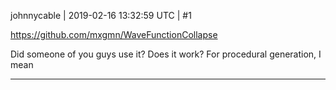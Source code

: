 johnnycable | 2019-02-16 13:32:59 UTC | #1

https://github.com/mxgmn/WaveFunctionCollapse

Did someone of you guys use it? Does it work?
For procedural generation, I mean

-------------------------

